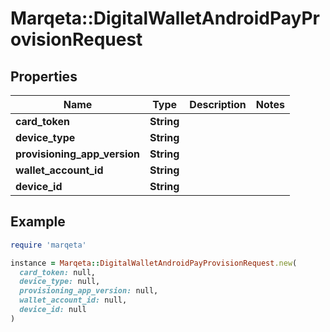 # Marqeta::DigitalWalletAndroidPayProvisionRequest

## Properties

| Name | Type | Description | Notes |
| ---- | ---- | ----------- | ----- |
| **card_token** | **String** |  |  |
| **device_type** | **String** |  |  |
| **provisioning_app_version** | **String** |  |  |
| **wallet_account_id** | **String** |  |  |
| **device_id** | **String** |  |  |

## Example

```ruby
require 'marqeta'

instance = Marqeta::DigitalWalletAndroidPayProvisionRequest.new(
  card_token: null,
  device_type: null,
  provisioning_app_version: null,
  wallet_account_id: null,
  device_id: null
)
```

